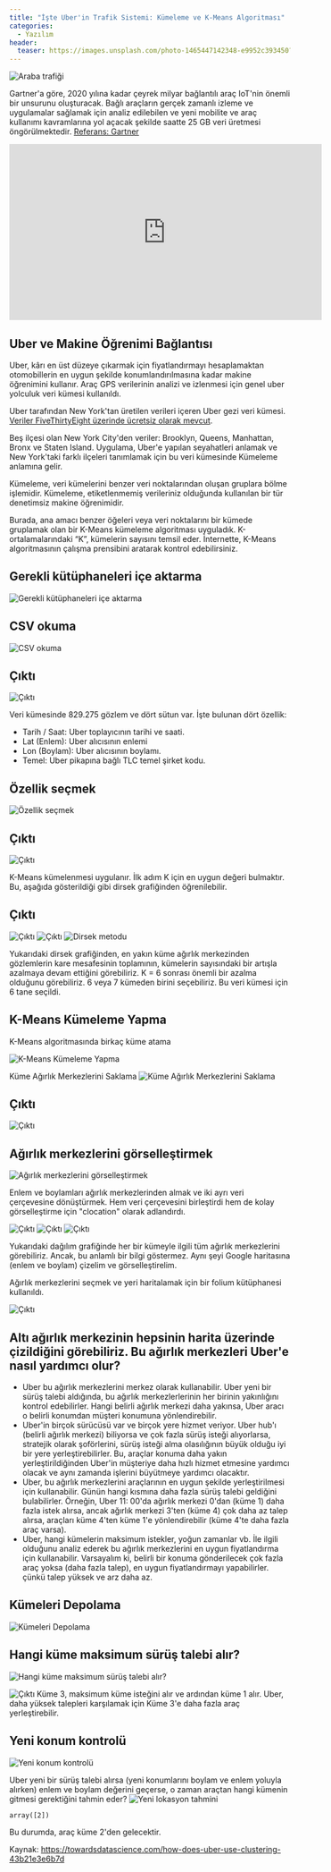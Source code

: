 ```yaml
---
title: "İşte Uber'in Trafik Sistemi: Kümeleme ve K-Means Algoritması"
categories:
  - Yazılım
header:
  teaser: https://images.unsplash.com/photo-1465447142348-e9952c393450?ixlib=rb-1.2.1&ixid=eyJhcHBfaWQiOjEyMDd9&auto=format&fit=crop&w=1268&q=80
---
```

![Araba trafiği](https://images.unsplash.com/photo-1465447142348-e9952c393450?ixlib=rb-1.2.1&ixid=eyJhcHBfaWQiOjEyMDd9&auto=format&fit=crop&w=1268&q=80)

Gartner'a göre, 2020 yılına kadar çeyrek milyar bağlantılı araç IoT'nin önemli bir unsurunu oluşturacak. Bağlı araçların gerçek zamanlı izleme ve uygulamalar sağlamak için analiz edilebilen ve yeni mobilite ve araç kullanımı kavramlarına yol açacak şekilde saatte 25 GB veri üretmesi öngörülmektedir. [Referans: Gartner](https://www.gartner.com/en/newsroom/press-releases/2015-01-26-gartner-says-by-2020-a-quarter-billion-connected-vehicles-will-enable-new-in-vehicle-services-and-automated-driving-capabilities)

<iframe width="560" height="315" src="https://www.youtube.com/embed/yuHPd-MMck8" frameborder="0" allow="accelerometer; autoplay; encrypted-media; gyroscope; picture-in-picture" allowfullscreen></iframe>

Uber ve Makine Öğrenimi Bağlantısı
-
Uber, kârı en üst düzeye çıkarmak için fiyatlandırmayı hesaplamaktan otomobillerin en uygun şekilde konumlandırılmasına kadar makine öğrenimini kullanır. Araç GPS verilerinin analizi ve izlenmesi için genel uber yolculuk veri kümesi kullanıldı.

Uber tarafından New York'tan üretilen verileri içeren Uber gezi veri kümesi. [Veriler FiveThirtyEight üzerinde ücretsiz olarak mevcut](https://data.fivethirtyeight.com/).

Beş ilçesi olan New York City'den veriler: Brooklyn, Queens, Manhattan, Bronx ve Staten Island. Uygulama, Uber'e yapılan seyahatleri anlamak ve New York'taki farklı ilçeleri tanımlamak için bu veri kümesinde Kümeleme anlamına gelir.

Kümeleme, veri kümelerini benzer veri noktalarından oluşan gruplara bölme işlemidir. Kümeleme, etiketlenmemiş verileriniz olduğunda kullanılan bir tür denetimsiz makine öğrenimidir.

Burada, ana amacı benzer öğeleri veya veri noktalarını bir kümede gruplamak olan bir K-Means kümeleme algoritması uyguladık. K-ortalamalarındaki “K”, kümelerin sayısını temsil eder. İnternette, K-Means algoritmasının çalışma prensibini aratarak kontrol edebilirsiniz.

Gerekli kütüphaneleri içe aktarma
-
![Gerekli kütüphaneleri içe aktarma](https://miro.medium.com/max/876/1*3GJQEyicBzzfyv1spz-FcA.png)

CSV okuma
-
![CSV okuma](https://miro.medium.com/max/886/1*CnmbWbNhId3T77yRligvpQ.png)

Çıktı
-
![Çıktı](https://miro.medium.com/max/748/1*6HUeSw3qEfx-8cNA5t2Yag.png)

Veri kümesinde 829.275 gözlem ve dört sütun var. İşte bulunan dört özellik:

- Tarih / Saat: Uber toplayıcının tarihi ve saati.
- Lat (Enlem): Uber alıcısının enlemi
- Lon (Boylam): Uber alıcısının boylamı.
- Temel: Uber pikapına bağlı TLC temel şirket kodu.

Özellik seçmek
-
![Özellik seçmek](https://miro.medium.com/max/877/1*18Yu_OkgkwSILaortDbnzw.png)

Çıktı
-
![Çıktı](https://miro.medium.com/max/344/1*CTrA9nS5s-6PKGBfjG539w.png)

K-Means kümelenmesi uygulanır. İlk adım K için en uygun değeri bulmaktır. Bu, aşağıda gösterildiği gibi dirsek grafiğinden öğrenilebilir.

Çıktı
-
![Çıktı](https://miro.medium.com/max/742/1*Gwkt403ultMXY-sei6OwZA.png)
![Çıktı](https://miro.medium.com/max/880/1*Cc0F40hLApbO4RH8bVGHZg.png)
![Dirsek metodu](https://miro.medium.com/max/1079/1*qTUzSX4EGvjx-cvQE2JRBQ.png)

Yukarıdaki dirsek grafiğinden, en yakın küme ağırlık merkezinden gözlemlerin kare mesafesinin toplamının, kümelerin sayısındaki bir artışla azalmaya devam ettiğini görebiliriz. K = 6 sonrası önemli bir azalma olduğunu görebiliriz. 6 veya 7 kümeden birini seçebiliriz. Bu veri kümesi için 6 tane seçildi.

K-Means Kümeleme Yapma
-
K-Means algoritmasında birkaç küme atama

![K-Means Kümeleme Yapma](https://miro.medium.com/max/878/1*p6zYdAayZkJLyXNur35fNA.png)

Küme Ağırlık Merkezlerini Saklama
![Küme Ağırlık Merkezlerini Saklama](https://miro.medium.com/max/881/1*bF8a8E9Y1Q53y87N_JilUg.png)

Çıktı
-
![Çıktı](https://miro.medium.com/max/415/1*fAIzKHPyi15jPIwtOPUr0Q.png)

Ağırlık merkezlerini görselleştirmek
-
![Ağırlık merkezlerini görselleştirmek](https://miro.medium.com/max/881/1*NOn8tWoOr02pyz-jDptYtQ.png)

Enlem ve boylamları ağırlık merkezlerinden almak ve iki ayrı veri çerçevesine dönüştürmek. Hem veri çerçevesini birleştirdi hem de kolay görselleştirme için "clocation" olarak adlandırdı.

![Çıktı](https://miro.medium.com/max/243/1*9CwLx3QP2W3_J0z7n5doOw.png)
![Çıktı](https://miro.medium.com/max/879/1*1Po7fl9S3UZCjeBEI3KN1w.png)
![Çıktı](https://miro.medium.com/max/993/1*CdDctqcTFeBvMR3vFaPWNw.png)

Yukarıdaki dağılım grafiğinde her bir kümeyle ilgili tüm ağırlık merkezlerini görebiliriz. Ancak, bu anlamlı bir bilgi göstermez. Aynı şeyi Google haritasına (enlem ve boylam) çizelim ve görselleştirelim.

Ağırlık merkezlerini seçmek ve yeri haritalamak için bir folium kütüphanesi kullanıldı.

<script src="https://gist.github.com/sdhilip200/012d4bfed59841ae38b2bedf06b8daf2.js"></script>

![Çıktı](https://miro.medium.com/max/993/1*wXEL9mnZIgKEf2Gfq1EPqA.png)

Altı ağırlık merkezinin hepsinin harita üzerinde çizildiğini görebiliriz. Bu ağırlık merkezleri Uber'e nasıl yardımcı olur?
-
- Uber bu ağırlık merkezlerini merkez olarak kullanabilir. Uber yeni bir sürüş talebi aldığında, bu ağırlık merkezlerlerinin her birinin yakınlığını kontrol edebilirler. Hangi belirli ağırlık merkezi daha yakınsa, Uber aracı o belirli konumdan müşteri konumuna yönlendirebilir.
- Uber'in birçok sürücüsü var ve birçok yere hizmet veriyor. Uber hub'ı (belirli ağırlık merkezi) biliyorsa ve çok fazla sürüş isteği alıyorlarsa, stratejik olarak şoförlerini, sürüş isteği alma olasılığının büyük olduğu iyi bir yere yerleştirebilirler. Bu, araçlar konuma daha yakın yerleştirildiğinden Uber'in müşteriye daha hızlı hizmet etmesine yardımcı olacak ve aynı zamanda işlerini büyütmeye yardımcı olacaktır.
- Uber, bu ağırlık merkezlerini araçlarının en uygun şekilde yerleştirilmesi için kullanabilir. Günün hangi kısmına daha fazla sürüş talebi geldiğini bulabilirler. Örneğin, Uber 11: 00'da ağırlık merkezi 0'dan (küme 1) daha fazla istek alırsa, ancak ağırlık merkezi 3'ten (küme 4) çok daha az talep alırsa, araçları küme 4'ten küme 1'e yönlendirebilir (küme 4'te daha fazla araç varsa).
- Uber, hangi kümelerin maksimum istekler, yoğun zamanlar vb. İle ilgili olduğunu analiz ederek bu ağırlık merkezlerini en uygun fiyatlandırma için kullanabilir. Varsayalım ki, belirli bir konuma gönderilecek çok fazla araç yoksa (daha fazla talep), en uygun fiyatlandırmayı yapabilirler. çünkü talep yüksek ve arz daha az.

Kümeleri Depolama
-
![Kümeleri Depolama](https://miro.medium.com/max/882/1*u2v1P_6fC3UV6YVDEjBOog.png)

Hangi küme maksimum sürüş talebi alır?
-
![Hangi küme maksimum sürüş talebi alır?](https://miro.medium.com/max/878/1*pyFAd4mJMkcCKcGtXFWobQ.png)

![Çıktı](https://miro.medium.com/max/1223/1*fCIwD0FtxlFg6_3N-0xxew.png)
Küme 3, maksimum küme isteğini alır ve ardından küme 1 alır. Uber, daha yüksek talepleri karşılamak için Küme 3'e daha fazla araç yerleştirebilir.

Yeni konum kontrolü
-
![Yeni konum kontrolü](https://miro.medium.com/max/720/0*PUfafKs2Ho1q9EnA)

Uber yeni bir sürüş talebi alırsa (yeni konumlarını boylam ve enlem yoluyla alırken) enlem ve boylam değerini geçerse, o zaman araçtan hangi kümenin gitmesi gerektiğini tahmin eder?
![Yeni lokasyon tahmini](https://miro.medium.com/max/879/1*gUy-BCTBLHHQJ2yZEh7M4Q.png)

```
array([2])
```

Bu durumda, araç küme 2'den gelecektir.

Kaynak: https://towardsdatascience.com/how-does-uber-use-clustering-43b21e3e6b7d
